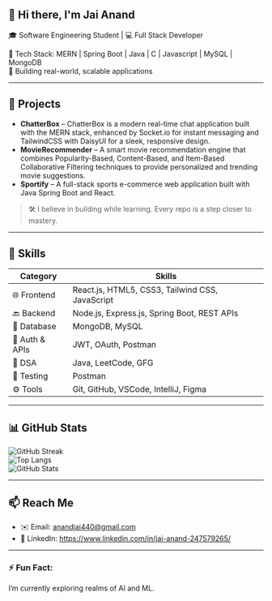   ## 👋 Hi there, I'm Jai Anand

🎓 Software Engineering Student | 💻 Full Stack Developer

🔧 Tech Stack: MERN | Spring Boot | Java | C | Javascript | MySQL | MongoDB  
🚀 Building real-world, scalable applications

---

## 🚀 Projects
- **ChatterBox** – ChatterBox is a modern real-time chat application built with the MERN stack, enhanced by Socket.io for instant messaging and TailwindCSS with DaisyUI for a sleek, responsive design.
- **MovieRecommender** – A smart movie recommendation engine that combines Popularity-Based, Content-Based, and Item-Based Collaborative Filtering techniques to provide personalized and trending movie suggestions.
- **Sportify** – A full-stack sports e-commerce web application built with Java Spring Boot and React.

> 🛠️ I believe in building while learning. Every repo is a step closer to mastery.

---

## 💼 Skills

| Category        | Skills |
|----------------|--------|
| 🌐 Frontend     | React.js, HTML5, CSS3, Tailwind CSS, JavaScript |
| 🔙 Backend      | Node.js, Express.js, Spring Boot, REST APIs |
| 💾 Database     | MongoDB, MySQL|
| 🔐 Auth & APIs  | JWT, OAuth, Postman |
| 🧠 DSA          | Java, LeetCode, GFG|
| 🧪 Testing      | Postman |
| ⚙️ Tools        | Git, GitHub, VSCode, IntelliJ, Figma |

---

## 📊 GitHub Stats

![GitHub Streak](https://github-readme-streak-stats.herokuapp.com/?user=Jai-Anand-JA&theme=radical)  
![Top Langs](https://github-readme-stats.vercel.app/api/top-langs/?username=Jai-Anand-JA&layout=compact&theme=radical)  
![GitHub Stats](https://github-readme-stats.vercel.app/api?username=Jai-Anand-JA&show_icons=true&theme=radical)

---

## 📫 Reach Me

- ✉️ Email: anandjai440@gmail.com
- 💼 LinkedIn: https://www.linkedin.com/in/jai-anand-247579265/

---

### ⚡ Fun Fact:
I’m currently exploring realms of AI and ML.  
